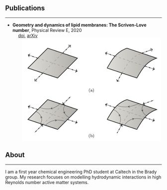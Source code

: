 ## Publications

---
* **Geometry and dynamics of lipid membranes: The Scriven-Love number**, Physical Review E, 2020 <br />
&emsp;  [doi](https://doi.org/10.1103/PhysRevE.101.052401), [arXiv](https://arxiv.org/abs/1910.10693) <br />
&emsp;&emsp; <img src="images/geoDyn_Fig1.png?raw=true" height="330"/>

## About

---

I am a first year chemical engineering PhD student at Caltech in the Brady group. My research focuses on modelling hydrodynamic interactions in high Reynolds number active matter systems.
